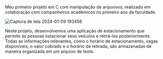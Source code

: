 Meu primeiro projeto em C com manipulação de arquvivos, realizado em colaboração com companheiros acadêmicos no primeiro ano da faculdade.

![Captura de tela 2024-01-09 193456](https://github.com/Thauzin/projeto-c-em-equipe/assets/147927196/7598de50-7f2e-465b-b619-6c147a0c300f)


Neste projeto, desenvolvemos uma aplicação de estacionamento que permite às pessoas estacionar seus veículos e retirá-los posteriormente. 
Todas as informações relevantes, como o horário de estacionamento, vagas disponíveis, o valor cobrado e o horário de retirada, são armazenadas de maneira organizada em um arquivo de texto.
